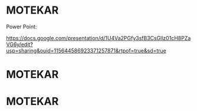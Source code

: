 # MOTEKAR
Power Point:

https://docs.google.com/presentation/d/1U4Va2PGfy3sfB3CsGllz01cH8PZaVG6y/edit?usp=sharing&ouid=115644586923371257871&rtpof=true&sd=true
# MOTEKAR
# MOTEKAR
